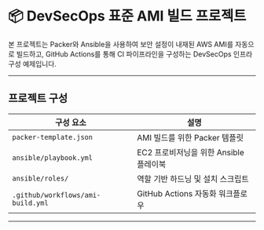 # 📦 DevSecOps 표준 AMI 빌드 프로젝트

본 프로젝트는 Packer와 Ansible을 사용하여 보안 설정이 내재된 AWS AMI를 자동으로 빌드하고, GitHub Actions를 통해 CI 파이프라인을 구성하는 DevSecOps 인프라 구성 예제입니다.

---

## 프로젝트 구성

| 구성 요소 | 설명 |
|-----------|------|
| `packer-template.json` | AMI 빌드를 위한 Packer 템플릿 |
| `ansible/playbook.yml` | EC2 프로비저닝을 위한 Ansible 플레이북 |
| `ansible/roles/` | 역할 기반 하드닝 및 설치 스크립트 |
| `.github/workflows/ami-build.yml` | GitHub Actions 자동화 워크플로우 |

---


